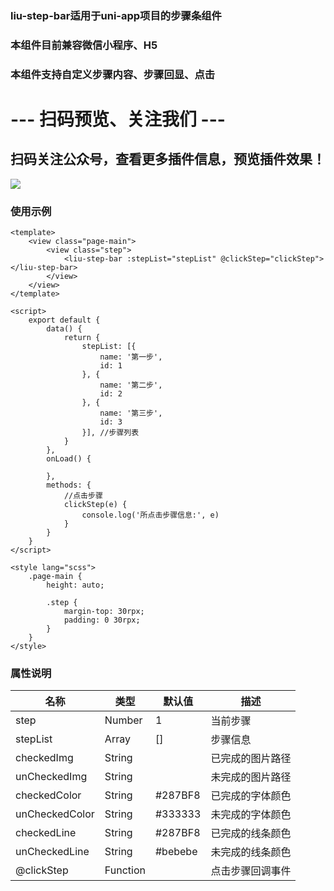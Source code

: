 ### liu-step-bar适用于uni-app项目的步骤条组件
### 本组件目前兼容微信小程序、H5
### 本组件支持自定义步骤内容、步骤回显、点击
# --- 扫码预览、关注我们 ---

## 扫码关注公众号，查看更多插件信息，预览插件效果！ 

![](https://uni.ckapi.pro/uniapp/publicize.png)

### 使用示例
```
<template>
	<view class="page-main">
		<view class="step">
			<liu-step-bar :stepList="stepList" @clickStep="clickStep"></liu-step-bar>
		</view>
	</view>
</template>

<script>
	export default {
		data() {
			return {
				stepList: [{
					name: '第一步',
					id: 1
				}, {
					name: '第二步',
					id: 2
				}, {
					name: '第三步',
					id: 3
				}], //步骤列表
			}
		},
		onLoad() {

		},
		methods: {
			//点击步骤
			clickStep(e) {
				console.log('所点击步骤信息:', e)
			}
		}
	}
</script>

<style lang="scss">
	.page-main {
		height: auto;

		.step {
			margin-top: 30rpx;
			padding: 0 30rpx;
		}
	}
</style>
```


### 属性说明
| 名称                         | 类型            | 默认值                | 描述             |
| ----------------------------|--------------- | ---------------------- | ---------------|
| step                        | Number         | 1                     | 当前步骤
| stepList                    | Array          | []                    | 步骤信息
| checkedImg                  | String         |                       | 已完成的图片路径
| unCheckedImg                | String         |                       | 未完成的图片路径
| checkedColor                | String         | #287BF8               | 已完成的字体颜色
| unCheckedColor              | String         | #333333               | 未完成的字体颜色
| checkedLine                 | String         |  #287BF8              | 已完成的线条颜色
| unCheckedLine               | String         | #bebebe               | 未完成的线条颜色
| @clickStep                   | Function      |                       | 点击步骤回调事件